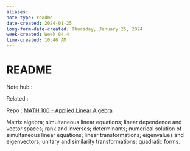 ```yaml
---
aliases:
note-type: readme
date-created: 2024-01-25
long-form-date-created: Thursday, January 25, 2024
week-created: Week 04.4
time-created: 10:46 AM
---
```


# README

Note hub :

Related :

Repo : [MATH 100 - Applied Linear Algebra](https://github.com/matt2ology/math100-applied-linear-algebra)

Matrix algebra; simultaneous linear equations; linear dependence and vector spaces; rank
and inverses; determinants; numerical solution of simultaneous linear equations; linear
transformations; eigenvalues and eigenvectors; unitary and similarity transformations;
quadratic forms.
